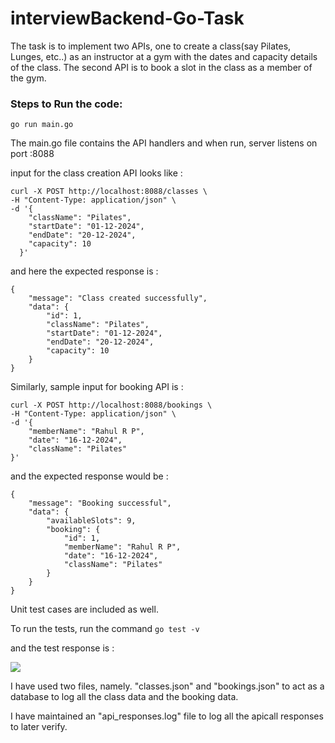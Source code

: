 # interviewBackend-Go-Task


The task is to implement two APIs, one to create a class(say Pilates, Lunges, etc..) as an instructor at a gym with the dates and capacity details of the class.
The second API is to book a slot in the class as a member of the gym.

### Steps to Run the code:
`
go run main.go
`


The main.go file contains the API handlers and when run, server listens on port :8088


input for the class creation API looks like :
```
curl -X POST http://localhost:8088/classes \
-H "Content-Type: application/json" \
-d '{
    "className": "Pilates",
    "startDate": "01-12-2024",
    "endDate": "20-12-2024",
    "capacity": 10
  }'
```


and here the expected response is :
```
{
    "message": "Class created successfully",
    "data": {
        "id": 1,
        "className": "Pilates",
        "startDate": "01-12-2024",
        "endDate": "20-12-2024",
        "capacity": 10
    }
}
```



Similarly, sample input for booking API is :

```
curl -X POST http://localhost:8088/bookings \
-H "Content-Type: application/json" \
-d '{
    "memberName": "Rahul R P",
    "date": "16-12-2024",
    "className": "Pilates"
}'
```

and the expected response would be :
```
{
    "message": "Booking successful",
    "data": {
        "availableSlots": 9,
        "booking": {
            "id": 1,
            "memberName": "Rahul R P",
            "date": "16-12-2024",
            "className": "Pilates"
        }
    }
}
```

Unit test cases are included as well.

To run the tests, run the command
`
go test -v
`

and the test response is :

![](https://drive.google.com/file/d/1Z51MlclpvvP7CFLa5Qc1r_HqSSbI8wlN/view?usp=drive_link)


I have used two files, namely. "classes.json" and "bookings.json" to act as a database to log all the class data and the booking data. 



I have maintained an "api_responses.log" file to log all the apicall responses to later verify.
